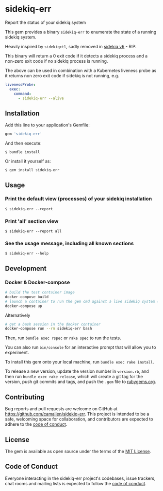 # sidekiq-err

Report the status of your sidekiq system

This gem provides a binary `sidekiq-err` to enumerate the state of a running sidekiq system.

Heavily inspired by `sidekiqctl`, sadly removed in [sidekiq v6](https://github.com/mperham/sidekiq/blob/74ccba6c68b1df31d615991fb2749fc19de8fbf7/bin/sidekiqctl) - RIP.

This binary will return a 0 exit code if it detects a sidekiq process and a non-zero exit code if no sidekiq process is running.

The above can be used in combination with a Kubernetes liveness probe as it returns non zero exit code if sidekiq is not running, e.g.

``` yaml
livenessProbe:
  exec:
    command:
      - sidekiq-err --alive
```

## Installation

Add this line to your application's Gemfile:

```ruby
gem 'sidekiq-err'
```

And then execute:

`$ bundle install`

Or install it yourself as:

`$ gem install sidekiq-err`

## Usage

### Print the default view (processes) of your sidekiq installation

`$ sidekiq-err --report`

### Print 'all' section view

`$ sidekiq-err --report all`

### See the usage message, including all known sections

`$ sidekiq-err --help`

## Development

### Docker & Docker-compose

``` sh
# build the test container image
docker-compose build
# launch a container to run the gem cmd against a live sidekiq system (see docker-compose.yml for server)
docker-compose up
```

Alternatively

``` sh
# get a bash session in the docker container
docker-compose run --rm sidekiq-err bash
```

Then, run `bundle exec rspec` or `rake spec` to run the tests.

You can also run `bin/console` for an interactive prompt that will allow you to experiment.

To install this gem onto your local machine, run `bundle exec rake install`.

To release a new version, update the version number in `version.rb`, and then run `bundle exec rake release`, which will create a git tag for the version, push git commits and tags, and push the `.gem` file to [rubygems.org](https://rubygems.org).

## Contributing

Bug reports and pull requests are welcome on GitHub at https://github.com/camallen/sidekiq-err. This project is intended to be a safe, welcoming space for collaboration, and contributors are expected to adhere to the [code of conduct](https://github.com/camallen/sidekiq-err/blob/master/CODE_OF_CONDUCT.md).

## License

The gem is available as open source under the terms of the [MIT License](https://opensource.org/licenses/MIT).

## Code of Conduct

Everyone interacting in the sidekiq-err project's codebases, issue trackers, chat rooms and mailing lists is expected to follow the [code of conduct](https://github.com/camallen/sidekiq-err/blob/master/CODE_OF_CONDUCT.md).
